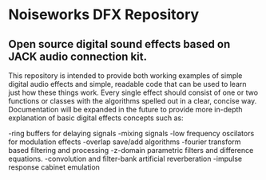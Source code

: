 # Noiseworks DFX Repository
## Open source digital sound effects based on JACK audio connection kit.

This repository is intended to provide both working examples of simple digital audio effects and simple, readable code that can be used to learn just how these things work. Every single effect should consist of one or two functions or classes with the algorithms spelled out in a clear, concise way. Documentation will be expanded in the future to provide more in-depth explanation of basic digital effects concepts such as: 

-ring buffers for delaying signals
-mixing signals
-low frequency oscilators for modulation effects
-overlap save/add algorithms
-fourier transform based filtering and processing
-z-domain parametric filters and difference equations.
-convolution and filter-bank artificial reverberation
-impulse response cabinet emulation
